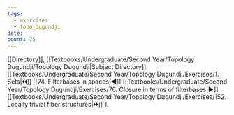 ```yaml
---
tags:
  - exercises
  - topo_dugundji
date: 
count: 75
---
```

[[Directory]], [[Textbooks/Undergraduate/Second Year/Topology Dugundji/Topology Dugundji|Subject Directory]]
[[Textbooks/Undergraduate/Second Year/Topology Dugundji/Exercises/1. Sets|🞀🞀]] [[74. Filterbases in spaces|◀]] [[Textbooks/Undergraduate/Second Year/Topology Dugundji/Exercises/76. Closure in terms of filterbases|▶]] [[Textbooks/Undergraduate/Second Year/Topology Dugundji/Exercises/152. Locally trivial fiber structures|🞂🞂]]
1. 